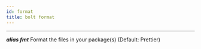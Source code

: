 ```yaml
---
id: format
title: bolt format
---
```


---

***alias fmt*** Format the files in your package(s) (Default: Prettier)

